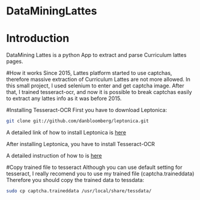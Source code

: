 # DataMiningLattes
# Introduction
DataMining Lattes is a python App to extract and parse Curriculum lattes pages.

#How it works
Since 2015, Lattes platform started to use captchas, therefore massive extraction of Curriculum Lattes are not more allowed.
In this small project, I used selenium to enter and get captcha image. After that, I trained tesseract-ocr, and now it is possible to break captchas easily to extract any lattes info as it was before 2015.

#Installing Tesseract-OCR
First you have to download Leptonica:
```bash
git clone git://github.com/danbloomberg/leptonica.git
```
A detailed link of how to install Leptonica is [here](http://www.leptonica.org/source/README.html)

After installing Leptonica, you have to install Tesseract-OCR

A detailed instruction of how to is [here](https://github.com/tesseract-ocr/tesseract/wiki/Compiling)

#Copy trained file to tesseract
Although you can use default setting for tesseract, I really recomend you to use my trained file (captcha.traineddata)
Therefore you should copy the trained data to tessdata:
```bash
sudo cp captcha.traineddata /usr/local/share/tessdata/
```

